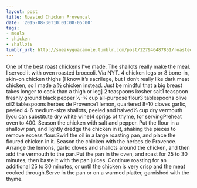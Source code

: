 ```yaml
---
layout: post
title: Roasted Chicken Provencal
date: '2015-08-30T10:01:08-05:00'
tags:
- meals
- chicken
- shallots
tumblr_url: http://sneakyguacamole.tumblr.com/post/127946487851/roasted-chicken-provencal
---
```

One of the best roast chickens I’ve made. The shallots really make the meal. I served it with oven roasted broccoli. Via NYT. 4 chicken legs or 8 bone-in, skin-on chicken thighs [I know it’s sacrilege, but I don’t really like dark meat chicken, so I made a ½ chicken instead. Just be mindful that a big breast takes longer to cook than a thigh or leg] 2 teaspoons kosher salt1 teaspoon freshly ground black pepper ½-¾ cup all-purpose flour3 tablespoons olive oil2 tablespoons herbes de Provence1 lemon, quartered 8-10 cloves garlic, peeled 4-6 medium-size shallots, peeled and halved⅓ cup dry vermouth [you can substitute dry white wine]4 sprigs of thyme, for servingPreheat oven to 400. Season the chicken with salt and pepper. Put the flour in a shallow pan, and lightly dredge the chicken in it, shaking the pieces to remove excess flour.Swirl the oil in a large roasting pan, and place the floured chicken in it. Season the chicken with the herbes de Provence. Arrange the lemons, garlic cloves and shallots around the chicken, and then add the vermouth to the pan.Put the pan in the oven, and roast for 25 to 30 minutes, then baste it with the pan juices. Continue roasting for an additional 25 to 30 minutes, or until the chicken is very crisp and the meat cooked through.Serve in the pan or on a warmed platter, garnished with the thyme.
